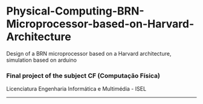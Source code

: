 # Physical-Computing-BRN-Microprocessor-based-on-Harvard-Architecture
Design of a BRN microprocessor based on a Harvard architecture, simulation based on arduino


### Final project of the subject CF (Computação Física)

Licenciatura Engenharia Informática e Multimédia - ISEL

---

